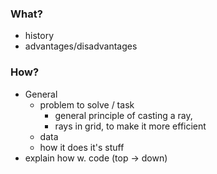 ### What?
 - history
 - advantages/disadvantages

### How?
 - General
   - problem to solve / task
     - general principle of casting a ray,
     - rays in grid, to make it more efficient
   - data
   - how it does it's stuff
 - explain how w. code (top -> down)
